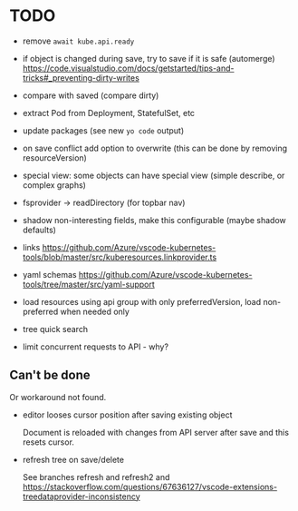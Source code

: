 # TODO

- remove `await kube.api.ready`
- if object is changed during save, try to save if it is safe (automerge) https://code.visualstudio.com/docs/getstarted/tips-and-tricks#_preventing-dirty-writes
- compare with saved (compare dirty)

- extract Pod from Deployment, StatefulSet, etc
- update packages (see new `yo code` output)
- on save conflict add option to overwrite (this can be done by removing resourceVersion)
- special view: some objects can have special view (simple describe, or complex graphs)

- fsprovider -> readDirectory (for topbar nav)
- shadow non-interesting fields, make this configurable (maybe shadow defaults)
- links https://github.com/Azure/vscode-kubernetes-tools/blob/master/src/kuberesources.linkprovider.ts
- yaml schemas https://github.com/Azure/vscode-kubernetes-tools/tree/master/src/yaml-support

- load resources using api group with only preferredVersion, load non-preferred when needed only
- tree quick search
- limit concurrent requests to API - why?


## Can't be done

Or workaround not found.

- editor looses cursor position after saving existing object

  Document is reloaded with changes from API server after save and this resets cursor.

- refresh tree on save/delete

  See branches refresh and refresh2 and https://stackoverflow.com/questions/67636127/vscode-extensions-treedataprovider-inconsistency
